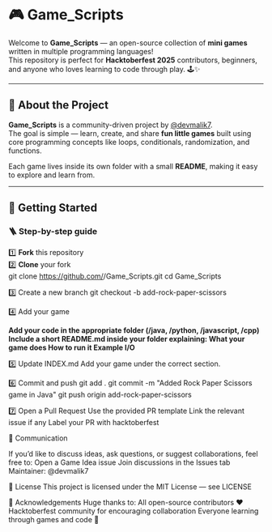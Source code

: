# 🎮 Game_Scripts

Welcome to **Game_Scripts** — an open-source collection of **mini games** written in multiple programming languages!  
This repository is perfect for **Hacktoberfest 2025** contributors, beginners, and anyone who loves learning to code through play. 🕹️✨

---

## 🌟 About the Project

**Game_Scripts** is a community-driven project by [@devmalik7](https://github.com/devmalik7).  
The goal is simple — learn, create, and share **fun little games** built using core programming concepts like loops, conditionals, randomization, and functions.

Each game lives inside its own folder with a small **README**, making it easy to explore and learn from.

---

## 🚀 Getting Started

### 🪜 Step-by-step guide

1️⃣ **Fork** this repository  
2️⃣ **Clone** your fork   
   git clone https://github.com/<your-username>/Game_Scripts.git
   cd Game_Scripts

3️⃣ Create a new branch
   git checkout -b add-rock-paper-scissors

4️⃣ Add your game

 **Add your code in the appropriate folder (/java, /python, /javascript, /cpp)
  Include a short README.md inside your folder explaining:
  What your game does
  How to run it
  Example I/O**

5️⃣ Update INDEX.md
  Add your game under the correct section.

6️⃣ Commit and push
  git add .
  git commit -m "Added Rock Paper Scissors game in Java"
  git push origin add-rock-paper-scissors

7️⃣ Open a Pull Request
Use the provided PR template
Link the relevant issue if any
Label your PR with hacktoberfest



💬 Communication

 If you’d like to discuss ideas, ask questions, or suggest collaborations, feel free to:
 Open a Game Idea issue
 Join discussions in the Issues tab
 Maintainer: @devmalik7



📜 License
 This project is licensed under the MIT License — see LICENSE


🌟 Acknowledgements
Huge thanks to:
 All open-source contributors ❤️
 Hacktoberfest community for encouraging collaboration
 Everyone learning through games and code 👾
